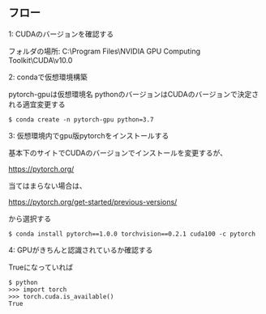 ## フロー
1: CUDAのバージョンを確認する

フォルダの場所: C:\Program Files\NVIDIA GPU Computing Toolkit\CUDA\v10.0

2: condaで仮想環境構築

pytorch-gpuは仮想環境名
pythonのバージョンはCUDAのバージョンで決定される適宜変更する

```
$ conda create -n pytorch-gpu python=3.7
```

3: 仮想環境内でgpu版pytorchをインストールする

基本下のサイトでCUDAのバージョンでインストールを変更するが、

https://pytorch.org/

当てはまらない場合は、

https://pytorch.org/get-started/previous-versions/

から選択する

```
$ conda install pytorch==1.0.0 torchvision==0.2.1 cuda100 -c pytorch
```

4: GPUがきちんと認識されているか確認する

Trueになっていれば

```
$ python
>>> import torch
>>> torch.cuda.is_available()
True
```

